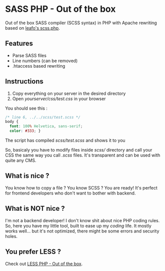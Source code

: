 # SASS PHP - Out of the box

Out of the box SASS compiler (SCSS syntax) in PHP with Apache rewriting based on [leafo's scss.php][compilerurl].

## Features

 - Parse SASS files
 - Line numbers (can be removed)
 - .htaccess based rewriting

## Instructions

 1. Copy everything on your server in the desired directory
 2. Open *yourserver/css/test.css* in your browser

You should see this :

```css
/* line 6, ../../scss/test.scss */
body {
  font: 100% Helvetica, sans-serif;
  color: #333; }
```

The script has compiled *scss/test.scss* and shows it to you

So, basicaly you have to modify files inside *scss/* directory and call your CSS the same way you call *.scss* files. It's transparent and can be used with quite any CMS.

## What is nice ?

You know how to copy a file ? You know SCSS ? You are ready! It's perfect for frontend developers who don't want to bother with backend.

## What is NOT nice ?

I'm not a backend developer! I don't know shit about nice PHP coding rules. So, here you have my little tool, built to ease up my *coding* life. It mostly works well... but it's not optimized, there might be some errors and security holes.

## You prefer LESS ?

Check out [LESS PHP - Out of the box][lesscompiler].

[compilerurl]: https://github.com/leafo/scssphp
[lesscompiler]: https://github.com/CamilleBouliere/LESS-PHP---Out-of-the-box/
